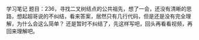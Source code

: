 学习笔记
题目：236，寻找二叉树结点的公共祖先，想了一会，还没有清晰的思路，想起超哥说的不纠结，看来答案，居然只有几行代码，但是还是没有完全理解，为什么会这么简单？
还是暂时不纠结了，先这样写吧，回头再看看视频，再回来理解吧。
